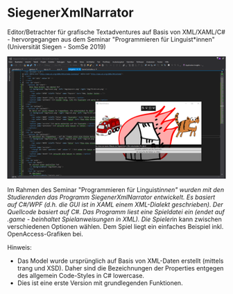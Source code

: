 # SiegenerXmlNarrator
Editor/Betrachter für grafische Textadventures auf Basis von XML/XAML/C# - hervorgegangen aus dem Seminar "Programmieren für Linguist*innen" (Universität Siegen - SomSe 2019)

![Screenshot SiegenerXmlNarrator](https://github.com/notesjor/SiegenerXmlNarrator/blob/master/screen01.png)

Im Rahmen des Seminar "Programmieren für Linguist*innen" wurden mit den Studierenden das Programm SiegenerXmlNarrator entwickelt. Es basiert auf C#/WPF (d.h. die GUI ist in XAML einem XML-Dialekt geschrieben). Der Quellcode basiert auf C#. Das Programm liest eine Spieldatei ein (endet auf .game - beinhaltet Spielanweisungen in XML). Die Spieler*in kann zwischen verschiedenen Optionen wählen. Dem Spiel liegt ein einfaches Beispiel inkl. OpenAccess-Grafiken bei.

Hinweis:
- Das Model wurde ursprünglich auf Basis von XML-Daten erstellt (mittels trang und XSD). Daher sind die Bezeichnungen der Properties entgegen des allgemein Code-Styles in C# lowercase.
- Dies ist eine erste Version mit grundlegenden Funktionen.
